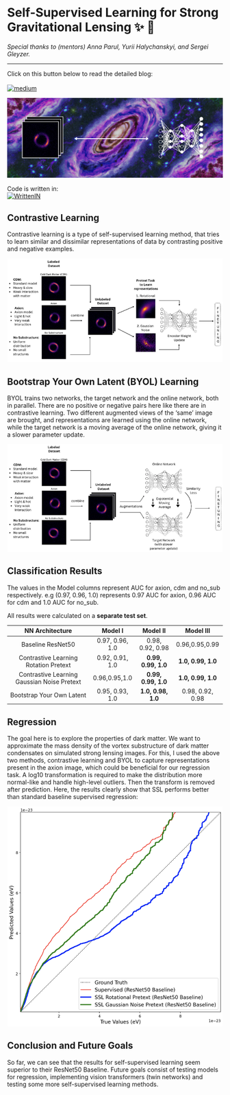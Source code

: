 
# Self-Supervised Learning for Strong Gravitational Lensing  :sparkles: :milky_way:
*Special thanks to (mentors) Anna Parul, Yurii Halychanskyi, and Sergei Gleyzer.*
<hr> 

Click on this button below to read the detailed blog: <br><br> [![medium](https://img.shields.io/badge/medium-000?style=for-the-badge&logo=medium&logoColor=white)](https://yaashwardhan.medium.com/self-supervised-learning-for-strong-gravitational-lensing-part1-5a049e976b51)

<img src="header.png">

Code is written in: <br>[![WrittenIN](https://skillicons.dev/icons?i=python,tensorflow)](https://skillicons.dev)

## Contrastive Learning

Contrastive learning is a type of self-supervised learning method, that tries to learn similar and dissimilar representations of data by contrasting positive and negative examples.

<img src="contrastive.png">

## Bootstrap Your Own Latent (BYOL) Learning

BYOL trains two networks, the target network and the online network, both in parallel. There are no positive or negative pairs here like there are in contrastive learning. Two different augmented views of the ‘same’ image are brought, and representations are learned using the online network, while the target network is a moving average of the online network, giving it a slower parameter update.

<img src="byol.png">

## Classification Results
The values in the Model columns represent AUC for axion, cdm and no_sub respectively.
e.g (0.97, 0.96, 1.0) represents 0.97 AUC for axion, 0.96 AUC for cdm and 1.0 AUC for no_sub.

All results were calculated on a **separate test set**.


|            NN Architecture            |    Model I     |  Model II   |  Model III   | 
| :-----------------------------------: | :------------: | :---------: | :----------: | 
|   Baseline ResNet50      | 0.97, 0.96, 1.0 |   0.98, 0.92, 0.98   |    0.96,0.95,0.99    |   
|  Contrastive Learning Rotation Pretext | 0.92, 0.91, 1.0 |**0.99, 0.99, 1.0** | **1.0, 0.99, 1.0** |   
|Contrastive Learning Gaussian Noise Pretext| 0.96,0.95,1.0   | **0.99, 0.99, 1.0**     |   **1.0, 0.99, 1.0**    | 
| Bootstrap Your Own Latent | 0.95, 0.93, 1.0 |    **1.0, 0.98, 1.0**  |   0.98, 0.92, 0.98   | 

## Regression
The goal here is to explore the properties of dark matter. We want to approximate the mass density of the vortex substructure of dark matter condensates on simulated strong lensing images. For this, I used the above two methods, contrastive learning and BYOL to capture representations present in the axion image, which could be beneficial for our regression task. A log10 transformation is required to make the distribution more normal-like and handle high-level outliers. Then the transform is removed after prediction. Here, the results clearly show that SSL performs better than standard baseline supervised regression:

<img src="regression.png">

## Conclusion and Future Goals
So far, we can see that the results for self-supervised learning seem superior to their ResNet50 Baseline. 
Future goals consist of testing models for regression, implementing vision transformers (twin networks) and testing some more self-supervised learning methods.

